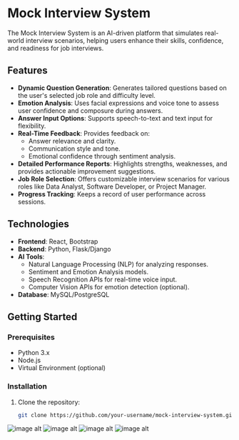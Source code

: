 # Mock Interview System  

The Mock Interview System is an AI-driven platform that simulates real-world interview scenarios, helping users enhance their skills, confidence, and readiness for job interviews.  

## Features  
- **Dynamic Question Generation**: Generates tailored questions based on the user's selected job role and difficulty level.  
- **Emotion Analysis**: Uses facial expressions and voice tone to assess user confidence and composure during answers.  
- **Answer Input Options**: Supports speech-to-text and text input for flexibility.  
- **Real-Time Feedback**: Provides feedback on:  
  - Answer relevance and clarity.  
  - Communication style and tone.  
  - Emotional confidence through sentiment analysis.  
- **Detailed Performance Reports**: Highlights strengths, weaknesses, and provides actionable improvement suggestions.  
- **Job Role Selection**: Offers customizable interview scenarios for various roles like Data Analyst, Software Developer, or Project Manager.  
- **Progress Tracking**: Keeps a record of user performance across sessions.  

## Technologies  
- **Frontend**: React, Bootstrap  
- **Backend**: Python, Flask/Django  
- **AI Tools**:  
  - Natural Language Processing (NLP) for analyzing responses.  
  - Sentiment and Emotion Analysis models.  
  - Speech Recognition APIs for real-time voice input.  
  - Computer Vision APIs for emotion detection (optional).  
- **Database**: MySQL/PostgreSQL  

## Getting Started  

### Prerequisites  
- Python 3.x  
- Node.js  
- Virtual Environment (optional)  

### Installation  
1. Clone the repository:  
   ```bash  
   git clone https://github.com/your-username/mock-interview-system.git  


![image alt](https://github.com/7navee/Mock-Interview-system-using-AI-and-NLP/blob/master/Screenshot%20(23).png?raw=true)
![image alt](https://github.com/7navee/Mock-Interview-system-using-AI-and-NLP/blob/master/Screenshot%20(24).png?raw=true)
![image alt](https://github.com/7navee/Mock-Interview-system-using-AI-and-NLP/blob/master/Screenshot%20(28).png?raw=true)
![image alt](https://github.com/7navee/Mock-Interview-system-using-AI-and-NLP/blob/master/Screenshot%20(27).png?raw=true)
